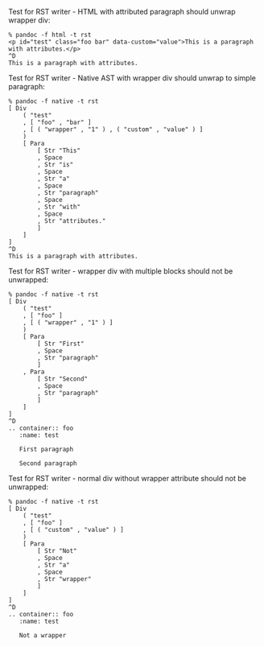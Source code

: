 Test for RST writer - HTML with attributed paragraph should unwrap wrapper div:

```
% pandoc -f html -t rst
<p id="test" class="foo bar" data-custom="value">This is a paragraph with attributes.</p>
^D
This is a paragraph with attributes.
```

Test for RST writer - Native AST with wrapper div should unwrap to simple paragraph:

```
% pandoc -f native -t rst
[ Div
    ( "test"
    , [ "foo" , "bar" ]
    , [ ( "wrapper" , "1" ) , ( "custom" , "value" ) ]
    )
    [ Para
        [ Str "This"
        , Space
        , Str "is"
        , Space
        , Str "a"
        , Space
        , Str "paragraph"
        , Space
        , Str "with"
        , Space
        , Str "attributes."
        ]
    ]
]
^D
This is a paragraph with attributes.
```

Test for RST writer - wrapper div with multiple blocks should not be unwrapped:

```
% pandoc -f native -t rst
[ Div
    ( "test"
    , [ "foo" ]
    , [ ( "wrapper" , "1" ) ]
    )
    [ Para
        [ Str "First"
        , Space
        , Str "paragraph"
        ]
    , Para
        [ Str "Second"
        , Space
        , Str "paragraph"
        ]
    ]
]
^D
.. container:: foo
   :name: test

   First paragraph

   Second paragraph
```

Test for RST writer - normal div without wrapper attribute should not be unwrapped:

```
% pandoc -f native -t rst
[ Div
    ( "test"
    , [ "foo" ]
    , [ ( "custom" , "value" ) ]
    )
    [ Para
        [ Str "Not"
        , Space
        , Str "a"
        , Space
        , Str "wrapper"
        ]
    ]
]
^D
.. container:: foo
   :name: test

   Not a wrapper
